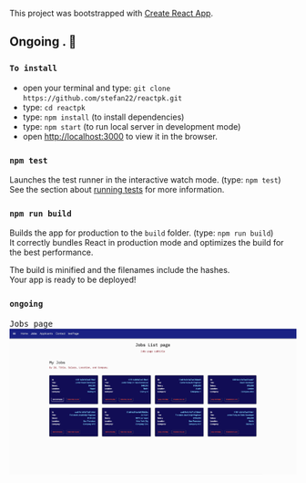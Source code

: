 This project was bootstrapped with [Create React App](https://github.com/facebook/create-react-app).

## Ongoing . :floppy_disk:




### `To install`
- open your terminal and type: `git clone https://github.com/stefan22/reactpk.git`
- type: `cd reactpk`
- type: `npm install` (to install dependencies)
- type: `npm start` (to run local server in development mode)
- open [http://localhost:3000](http://localhost:3000) to view it in the browser.



### `npm test`

Launches the test runner in the interactive watch mode. (type: `npm test`)<br />
See the section about [running tests](https://facebook.github.io/create-react-app/docs/running-tests) for more information.

### `npm run build`

Builds the app for production to the `build` folder. (type: `npm run build`)<br />
It correctly bundles React in production mode and optimizes the build for the best performance.

The build is minified and the filenames include the hashes.<br>
Your app is ready to be deployed!


### `ongoing`

<kbd>Jobs page</kbd>
![](src/images/jobspage.png)




